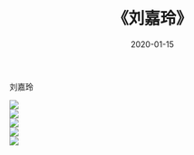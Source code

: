﻿---
layout: post
title:  《刘嘉玲》
date:   2020-01-15
img: http://pic.660000.xyz/1:/壁纸/明星魅力/华人明星/刘嘉玲/000.jpg
categories: [美女, 清纯, 唯美]
---

刘嘉玲

 ![](http://pic.660000.xyz/1:/壁纸/明星魅力/华人明星/刘嘉玲/001.jpg) <br>![](http://pic.660000.xyz/1:/壁纸/明星魅力/华人明星/刘嘉玲/002.jpg) <br>![](http://pic.660000.xyz/1:/壁纸/明星魅力/华人明星/刘嘉玲/003.jpg) <br>![](http://pic.660000.xyz/1:/壁纸/明星魅力/华人明星/刘嘉玲/004.jpg) <br>![](http://pic.660000.xyz/1:/壁纸/明星魅力/华人明星/刘嘉玲/005.jpg) <br>